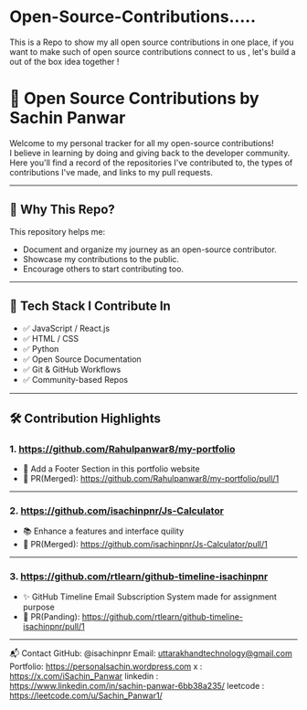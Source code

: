 # Open-Source-Contributions.....
This is a Repo to show my all open source contributions in one place, if you want to make such of open source contributions connect to us , let's build a out of the box idea together !

# 🚀 Open Source Contributions by Sachin Panwar

Welcome to my personal tracker for all my open-source contributions!  
I believe in learning by doing and giving back to the developer community.  
Here you'll find a record of the repositories I've contributed to, the types of contributions I've made, and links to my pull requests.

---

## 📌 Why This Repo?

This repository helps me:
- Document and organize my journey as an open-source contributor.
- Showcase my contributions to the public.
- Encourage others to start contributing too.

---

## 🧠 Tech Stack I Contribute In

- ✅ JavaScript / React.js
- ✅ HTML / CSS
- ✅ Python
- ✅ Open Source Documentation
- ✅ Git & GitHub Workflows
- ✅ Community-based Repos

---

## 🛠️ Contribution Highlights

### 1. https://github.com/Rahulpanwar8/my-portfolio
- 🔧 Add a Footer Section in this portfolio website 
- 🔗 PR(Merged): https://github.com/Rahulpanwar8/my-portfolio/pull/1

---

### 2. https://github.com/isachinpnr/Js-Calculator
- 📚 Enhance a features and interface quility
- 🔗 PR(Merged): https://github.com/isachinpnr/Js-Calculator/pull/1

---

### 3. https://github.com/rtlearn/github-timeline-isachinpnr
- ✨ GitHub Timeline Email Subscription System made for assignment purpose
- 🔗 PR(Panding): https://github.com/rtlearn/github-timeline-isachinpnr/pull/1

---

📬 Contact
GitHub: @isachinpnr 
Email: uttarakhandtechnology@gmail.com
Portfolio: https://personalsachin.wordpress.com
x : https://x.com/iSachin_Panwar
linkedin : https://www.linkedin.com/in/sachin-panwar-6bb38a235/
leetcode : https://leetcode.com/u/Sachin_Panwar1/
